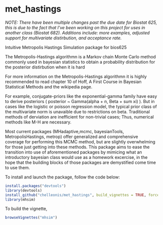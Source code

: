 # met_hastings

_NOTE: There have been multiple changes past the due date for Biostat 625, this is due to the fact that I've been working on this project for uses in another class (Biostat 682).  Additions include: more examples, adjusted support for multivariate distirbution, and acceptance rate._

Intuitive Metropolis Hastings Simulation package for bios625

The Metropolis-Hastings algorithmn is a Markov chain Monte Carlo method commonly used in bayesian statistics to obtain a probability distribution for the posterior distirbution when it is hard 

For more information on the Metropolis-Hastings algorithmn it is highly recommended to read chapter 10 of Hoff, A First Course in Bayesian Statistical Methods and the wikipedia page.

For example, conjugate-priors like the exponential-gamma family have easy to derive posteriors ( posterior ~ Gamma(alpha + n, Beta + sum xi) ). But in cases like the logistic or poisson regression model, the typical prior class of the multivariate norm is unavaible due to restrictions on beta. Traditional methods of derviation are inefficient for non-trivial cases; Thus, numerical methods like M-H are necessary.

Most current packages (MHadaptive,mcmc, bayesianTools, MetropolisHastings, metrop) offer generalized and comprehensive coverage for performing this MCMC method, but are slightly overwhelming for those just getting into these methods. This package aims to ease the transition into use of aforementioned packages by mimicing what an introductory bayesian class would use as a homework excercise, in the hope that the building blocks of those packages are demystified come time to use them.

To install and launch the package, follow the code below:
```r 
install.packages("devtools")
library(devtools)
install_github("chelleonis/met_hastings", build_vignettes = TRUE, force = TRUE)
library(mhsim)
```

To build the vignette, 

```r
browseVignettes("mhsim")
```
